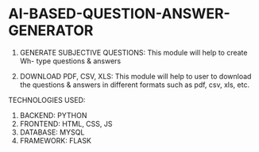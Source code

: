 # AI-BASED-QUESTION-ANSWER-GENERATOR
1)	GENERATE SUBJECTIVE QUESTIONS:
This module will help to create Wh- type questions & answers

2)	DOWNLOAD PDF, CSV, XLS:
This module will help to user to download the questions & answers in different formats such as pdf, csv, xls, etc.

TECHNOLOGIES USED:
1)	BACKEND: PYTHON
2)	FRONTEND: HTML, CSS, JS
3)	DATABASE: MYSQL
4)	FRAMEWORK: FLASK


